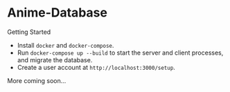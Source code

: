 # Anime-Database

Getting Started
- Install `docker` and `docker-compose`.
- Run `docker-compose up --build` to start the server and client processes, and migrate the database.
- Create a user account at `http://localhost:3000/setup`.

More coming soon...
